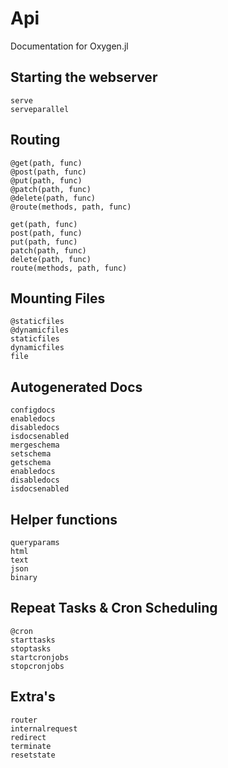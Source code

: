 # Api

Documentation for Oxygen.jl

## Starting the webserver
```@docs 
serve
serveparallel
```

## Routing 

```@docs
@get(path, func)
@post(path, func)
@put(path, func)
@patch(path, func)
@delete(path, func)
@route(methods, path, func)

get(path, func)
post(path, func)
put(path, func)
patch(path, func)
delete(path, func)
route(methods, path, func)
```

## Mounting Files
```@docs
@staticfiles
@dynamicfiles
staticfiles
dynamicfiles
file
```

## Autogenerated Docs
```@docs
configdocs
enabledocs
disabledocs
isdocsenabled
mergeschema
setschema
getschema
enabledocs
disabledocs
isdocsenabled
```

## Helper functions 
```@docs 
queryparams
html
text
json
binary
```

## Repeat Tasks & Cron Scheduling
```@docs 
@cron
starttasks
stoptasks
startcronjobs
stopcronjobs
```

## Extra's
```@docs 
router
internalrequest
redirect
terminate
resetstate
```
